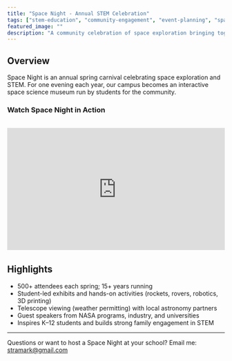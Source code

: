 ```yaml
---
title: "Space Night - Annual STEM Celebration"
tags: ["stem-education", "community-engagement", "event-planning", "space-science"]
featured_image: ""
description: "A community celebration of space exploration bringing together 500+ students, families, and educators annually"
---
```


## Overview

Space Night is an annual spring carnival celebrating space exploration and STEM. For one evening each year, our campus becomes an interactive space science museum run by students for the community.

### Watch Space Night in Action

<div style="position: relative; padding-bottom: 56.25%; height: 0; overflow: hidden; max-width: 100%; margin: 2rem 0;">
  <iframe style="position: absolute; top: 0; left: 0; width: 100%; height: 100%;" src="https://www.youtube.com/embed/pL3T8TqyRd0?si=4H9tVTaK8fmtgyUf" title="YouTube video player" frameborder="0" allow="accelerometer; autoplay; clipboard-write; encrypted-media; gyroscope; picture-in-picture; web-share" referrerpolicy="strict-origin-when-cross-origin" allowfullscreen></iframe>
</div>

## Highlights

- 500+ attendees each spring; 15+ years running
- Student-led exhibits and hands-on activities (rockets, rovers, robotics, 3D printing)
- Telescope viewing (weather permitting) with local astronomy partners
- Guest speakers from NASA programs, industry, and universities
- Inspires K–12 students and builds strong family engagement in STEM

---

Questions or want to host a Space Night at your school? Email me: [stramark@gmail.com](mailto:stramark@gmail.com)